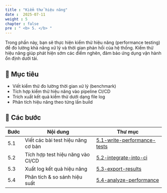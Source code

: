 ```yaml
---
title : "Kiểm thử hiệu năng"
date :  2025-07-11 
weight : 5 
chapter : false
pre : " <b> 5. </b> "
---
```

Trong phần này, bạn sẽ thực hiện kiểm thử hiệu năng (performance testing) để đo lường khả năng xử lý và thời gian phản hồi của hệ thống. Kiểm thử hiệu năng giúp phát hiện sớm các điểm nghẽn, đảm bảo ứng dụng vận hành ổn định dưới tải.

## 🎯 Mục tiêu

- Viết kiểm thử đo lường thời gian xử lý (benchmark)
- Tích hợp kiểm thử hiệu năng vào pipeline CI/CD
- Trích xuất kết quả kiểm thử dưới dạng file log
- Phân tích hiệu năng theo từng lần build

## 🧩 Các bước

| Bước | Nội dung | Thư mục |
|------|----------|---------|
| 5.1 | Viết các bài test hiệu năng cơ bản | [5.1-write-performance-tests](5.1-write-performance-tests/) |
| 5.2 | Tích hợp test hiệu năng vào CI/CD | [5.2-integrate-into-ci](5.2-integrate-into-ci/) |
| 5.3 | Xuất log kết quả hiệu năng | [5.3-export-results](5.3-export-results/) |
| 5.4 | Phân tích & so sánh hiệu suất | [5.4-analyze-performance](5.4-analyze-performance/) |


  

